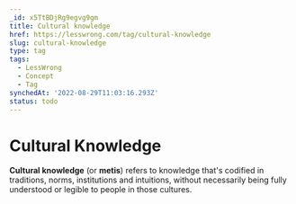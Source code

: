 ```yaml
---
_id: x5TtBDjRg9egvg9gm
title: Cultural knowledge
href: https://lesswrong.com/tag/cultural-knowledge
slug: cultural-knowledge
type: tag
tags:
  - LessWrong
  - Concept
  - Tag
synchedAt: '2022-08-29T11:03:16.293Z'
status: todo
---
```


# Cultural Knowledge

**Cultural knowledge** (or **metis**) refers to knowledge that's codified in traditions, norms, institutions and intuitions, without necessarily being fully understood or legible to people in those cultures.
